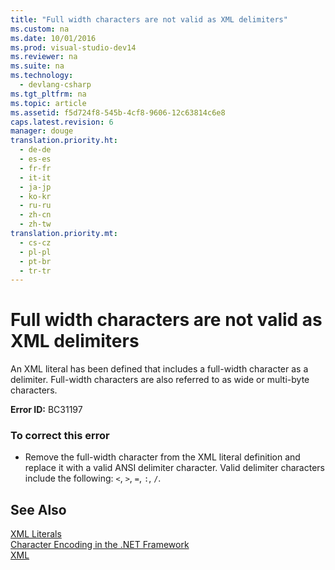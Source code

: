 ```yaml
---
title: "Full width characters are not valid as XML delimiters"
ms.custom: na
ms.date: 10/01/2016
ms.prod: visual-studio-dev14
ms.reviewer: na
ms.suite: na
ms.technology: 
  - devlang-csharp
ms.tgt_pltfrm: na
ms.topic: article
ms.assetid: f5d724f8-545b-4cf8-9606-12c63814c6e8
caps.latest.revision: 6
manager: douge
translation.priority.ht: 
  - de-de
  - es-es
  - fr-fr
  - it-it
  - ja-jp
  - ko-kr
  - ru-ru
  - zh-cn
  - zh-tw
translation.priority.mt: 
  - cs-cz
  - pl-pl
  - pt-br
  - tr-tr
---
```

# Full width characters are not valid as XML delimiters
An XML literal has been defined that includes a full-width character as a delimiter. Full-width characters are also referred to as wide or multi-byte characters.  
  
 **Error ID:** BC31197  
  
### To correct this error  
  
-   Remove the full-width character from the XML literal definition and replace it with a valid ANSI delimiter character. Valid delimiter characters include the following: `<`, `>`, `=`, `:`, `/`.  
  
## See Also  
 [XML Literals](../Topic/XML%20Literals%20\(Visual%20Basic\).md)   
 [Character Encoding in the .NET Framework](../Topic/Character%20Encoding%20in%20the%20.NET%20Framework.md)   
 [XML](../Topic/XML%20in%20Visual%20Basic.md)